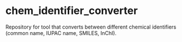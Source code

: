 # chem_identifier_converter

Repository for tool that converts between different chemical identifiers (common name, IUPAC name, SMILES,  InChI).